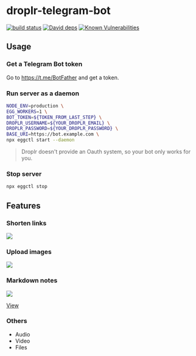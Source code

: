 # droplr-telegram-bot

[![build status][travis-image]][travis-url]
[![David deps][david-image]][david-url]
[![Known Vulnerabilities][snyk-image]][snyk-url]

[travis-image]: https://img.shields.io/travis/geekdada/droplr-telegram-bot.svg?style=flat-square
[travis-url]: https://travis-ci.org/geekdada/droplr-telegram-bot
[david-image]: https://img.shields.io/david/geekdada/droplr-telegram-bot.svg?style=flat-square
[david-url]: https://david-dm.org/geekdada/droplr-telegram-bot
[snyk-image]: https://snyk.io/test/github/geekdada/droplr-telegram-bot/badge.svg?targetFile=package.json
[snyk-url]: https://snyk.io/test/github/geekdada/droplr-telegram-bot?targetFile=package.json

## Usage

### Get a Telegram Bot token

Go to https://t.me/BotFather and get a token.

### Run server as a daemon

```bash
NODE_ENV=production \
EGG_WORKERS=1 \
BOT_TOKEN=${TOKEN_FROM_LAST_STEP} \
DROPLR_USERNAME=${YOUR_DROPLR_EMAIL} \
DROPLR_PASSWORD=${YOUR_DROPLR_PASSWORD} \
BASE_URI=https://bot.example.com \
npx eggctl start --daemon
```

> Droplr doesn't provide an Oauth system, so your bot only works for you.

### Stop server

```bash
npx eggctl stop
```

## Features

### Shorten links

![](https://roy.d.pr/3s30Xc+)

### Upload images

![](https://roy.d.pr/azO9Yd+)

### Markdown notes

![](https://roy.d.pr/I8V2WP+)

[View](https://roy.d.pr/LW3YtK)

### Others

- Audio
- Video
- Files
